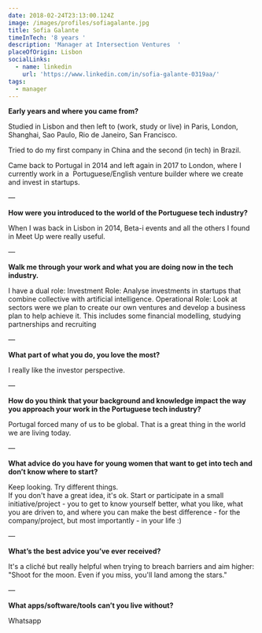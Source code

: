 ```yaml
---
date: 2018-02-24T23:13:00.124Z
image: /images/profiles/sofiagalante.jpg
title: Sofia Galante
timeInTech: '8 years '
description: 'Manager at Intersection Ventures  '
placeOfOrigin: Lisbon
socialLinks:
  - name: linkedin
    url: 'https://www.linkedin.com/in/sofia-galante-0319aa/'
tags:
  - manager
---
```

**Early years and where you came from?**

Studied in Lisbon and then left to (work, study or live) in Paris, London, Shanghai, Sao Paulo, Rio de Janeiro, San Francisco.

Tried to do my first company in China and the second (in tech) in Brazil.

Came back to Portugal in 2014 and left again in 2017 to
London, where I currently work in a 
Portuguese/English venture builder where we create and invest in
startups.

—

**How were you introduced to the world of the Portuguese tech industry?**

When I was back in Lisbon in 2014, Beta-i events and all the others I found in Meet Up were really useful.

—

**Walk me through your work and what you are doing now in the tech industry.**

I have a dual role:
Investment Role: Analyse investments in startups that combine collective with artificial intelligence.
Operational Role: Look at sectors were we plan to create our own ventures and develop a business plan to help achieve it.
This includes some financial modelling, studying partnerships and recruiting

—

**What part of what you do, you love the most?**

I really like the investor perspective.

—

**How do you think that your background and knowledge impact the way you approach your work in the Portuguese tech industry?**

Portugal forced many of us to be global. That is a great thing in the world we are living today.

—

**What advice do you have for young women that want to get into tech and don’t know where to start?**

Keep looking. Try different things.   
If you don't have a great idea, it's ok.
Start or participate in a small initiative/project - you to get to know yourself better, what you like, what you are driven to,  and where you can make the best difference - for the company/project, but most importantly - in your life :)  


—

**What’s the best advice you’ve ever received?**

It's a cliché but really helpful when trying to breach barriers and aim higher: "Shoot for the moon. Even if you miss, you'll land among the stars."


—

**What apps/software/tools can’t you live without?**

Whatsapp 



